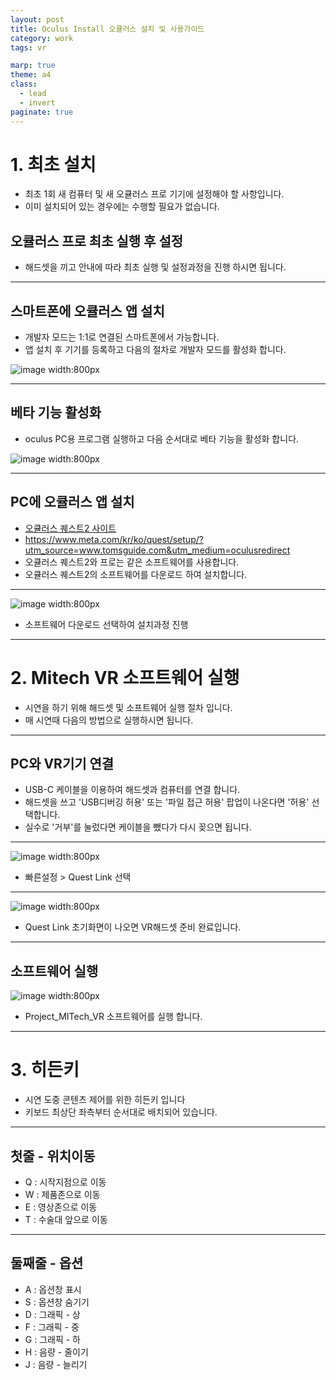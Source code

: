 ```yaml
---
layout: post
title: Oculus Install 오큘러스 설치 및 사용가이드
category: work
tags: vr

marp: true
theme: a4
class:
  - lead
  - invert
paginate: true
---
```


# 1. 최초 설치
* 최초 1회 새 컴퓨터 및 새 오큘러스 프로 기기에 설정해야 할 사항입니다.
* 이미 설치되어 있는 경우에는 수행할 필요가 없습니다.

## 오큘러스 프로 최초 실행 후 설정
* 해드셋을 끼고 안내에 따라 최초 실행 및 설정과정을 진행 하시면 됩니다.

---

## 스마트폰에 오큘러스 앱 설치
* 개발자 모드는 1:1로 연결된 스마트폰에서 가능합니다.
* 앱 설치 후 기기를 등록하고 다음의 절차로 개발자 모드를 활성화 합니다.

![image width:800px](https://github.com/gunug/gunug.github.io/assets/52345276/5d81a317-27d1-4e25-9fce-9c900af4a052)

---

## 베타 기능 활성화
* oculus PC용 프로그램 실행하고 다음 순서대로 베타 기능을 활성화 합니다.

![image width:800px](https://github.com/gunug/gunug.github.io/assets/52345276/b7a92dd1-b7a1-44ae-b869-32b66f4785e3)

---

## PC에 오큘러스 앱 설치
* [오큘러스 퀘스트2 사이트](https://www.meta.com/kr/ko/quest/setup/?utm_source=www.tomsguide.com&utm_medium=oculusredirect)
* https://www.meta.com/kr/ko/quest/setup/?utm_source=www.tomsguide.com&utm_medium=oculusredirect
* 오큘러스 퀘스트2와 프로는 같은 소프트웨어를 사용합니다.
* 오큘러스 퀘스트2의 소프트웨어를 다운로드 하여 설치합니다.

---

![image width:800px](https://github.com/gunug/gunug.github.io/assets/52345276/1e80b1bb-83d4-410f-a86e-d76a955443b8)

* 소프트웨어 다운로드 선택하여 설치과정 진행

---

# 2. Mitech VR 소프트웨어 실행
* 시연을 하기 위해 해드셋 및 소프트웨어 실행 절차 입니다.
* 매 시연때 다음의 방법으로 실행하시면 됩니다.

---

## PC와 VR기기 연결
* USB-C 케이블을 이용하여 해드셋과 컴퓨터를 연결 합니다.
* 해드셋을 쓰고 'USB디버깅 허용' 또는 '파일 접근 허용' 팝업이 나온다면 '허용' 선택합니다.
* 실수로 '거부'를 눌렀다면 케이블을 뺐다가 다시 꽂으면 됩니다.

---

![image width:800px](https://github.com/gunug/gunug.github.io/assets/52345276/9f3406ea-d0cc-4254-9ed4-dc41afefee93)

* 빠른설정 > Quest Link 선택

---

![image width:800px](https://github.com/gunug/gunug.github.io/assets/52345276/f95f900a-8cc5-4311-851e-4754fa111a74)

* Quest Link 초기화면이 나오면 VR해드셋 준비 완료입니다.

---

## 소프트웨어 실행

![image width:800px](https://github.com/gunug/gunug.github.io/assets/52345276/21447573-5eb5-4da5-bd7f-f2bd122d5a28)

* Project_MITech_VR 소프트웨어를 실행 합니다.

---

# 3. 히든키
* 시연 도중 콘텐츠 제어를 위한 히든키 입니다
* 키보드 최상단 좌측부터 순서대로 배치되어 있습니다.

---

## 첫줄 - 위치이동
* Q : 시작지점으로 이동
* W : 제품존으로 이동
* E : 영상존으로 이동
* T : 수술대 앞으로 이동

---

## 둘째줄 - 옵션
* A : 옵션창 표시
* S : 옵션창 숨기기
* D : 그래픽 - 상
* F : 그래픽 - 중
* G : 그래픽 - 하
* H : 음량 - 줄이기
* J : 음량 - 늘리기

